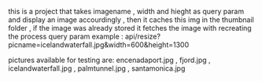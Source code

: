 this is a project that takes imagename , width and hieght as query param and display an image accourdingly , then it caches this img in the thumbnail folder , if the image was already stored it fetches the image with recreating the process
query param example :
api/resize?picname=icelandwaterfall.jpg&width=600&height=1300

pictures available for testing are:
encenadaport.jpg , fjord.jpg , icelandwaterfall.jpg , palmtunnel.jpg , santamonica.jpg

